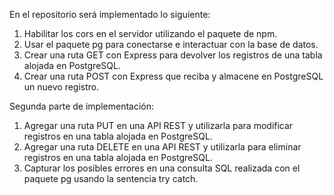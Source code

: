 En el repositorio será implementado lo siguiente:
1. Habilitar los cors en el servidor utilizando el paquete de npm. 
2. Usar el paquete pg para conectarse e interactuar con la base de datos.
3. Crear una ruta GET con Express para devolver los registros de una tabla alojada en
PostgreSQL. 
4. Crear una ruta POST con Express que reciba y almacene en PostgreSQL un nuevo
registro. 

Segunda parte de implementación:
1. Agregar una ruta PUT en una API REST y utilizarla para modificar registros en una
tabla alojada en PostgreSQL.
2. Agregar una ruta DELETE en una API REST y utilizarla para eliminar registros en una
tabla alojada en PostgreSQL.
3. Capturar los posibles errores en una consulta SQL realizada con el paquete pg
usando la sentencia try catch.
